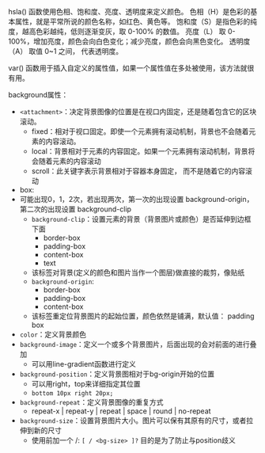 hsla() 函数使用色相、饱和度、亮度、透明度来定义颜色。
色相（H）是色彩的基本属性，就是平常所说的颜色名称，如红色、黄色等。
饱和度（S）是指色彩的纯度，越高色彩越纯，低则逐渐变灰，取 0-100% 的数值。
亮度（L） 取 0-100%，增加亮度，颜色会向白色变化；减少亮度，颜色会向黑色变化。
透明度（A） 取值 0~1 之间， 代表透明度。

var() 函数用于插入自定义的属性值，如果一个属性值在多处被使用，该方法就很有用。

background属性：
- `<attachment>`：决定背景图像的位置是在视口内固定，还是随着包含它的区块滚动。
  - fixed：相对于视口固定。即使一个元素拥有滚动机制，背景也不会随着元素的内容滚动。
  - local：背景相对于元素的内容固定。如果一个元素拥有滚动机制，背景将会随着元素的内容滚动
  - scroll：此关键字表示背景相对于容器本身固定， 而不是随着它的内容滚动
- box:
- 可能出现0，1，2次，若出现两次，第一次的出现设置 background-origin，第二次的出现设置 background-clip
  - `background-clip`：设置元素的背景（背景图片或颜色）是否延伸到边框下面
    - border-box
    - padding-box
    - content-box
    - text
  - 该标签对背景(定义的颜色和图片当作一个图层)做直接的裁剪，像贴纸
  - `background-origin`:
    - border-box
    - padding-box
    - content-box
  - 该标签重定位背景图片的起始位置，颜色依然是铺满，默认值： padding box 
- `color`：定义背景颜色
- `background-image`：定义一个或多个背景图片，后面出现的会对前面的进行叠加
  - 可以用line-gradient函数进行定义
- `background-position`：定义背景图相对于bg-origin开始的位置
  - 可以用right，top来详细指定其位置
  - `bottom 10px right 20px;`
- `background-repeat`：定义背景图像的重复方式
  - repeat-x | repeat-y | repeat | space | round | no-repeat
- `background-size`：设置背景图片大小。图片可以保有其原有的尺寸，或者拉伸到新的尺寸
  - 使用前加一个 /: `[ / <bg-size> ]?` 目的是为了防止与position歧义